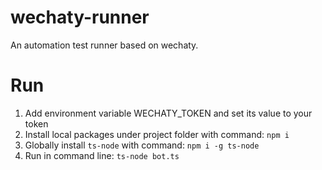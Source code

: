 # wechaty-runner
An automation test runner based on wechaty.

# Run
1. Add environment variable WECHATY_TOKEN and set its value to your token
2. Install local packages under project folder with command: `npm i`
3. Globally install `ts-node` with command: `npm i -g ts-node`
4. Run in command line: `ts-node bot.ts`